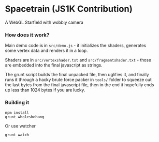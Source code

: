 # Spacetrain (JS1K Contribution)

A WebGL Starfield with wobbly camera


### How does it work?

Main demo code is in `src/demo.js` - it initializes the shaders, generates some vertex data and renders it in a loop.

Shaders are in `src/vertexshader.txt` and `src/fragmentshader.txt` - those are embedded into the final javascript as strings.

The grunt script builds the final unpacked file, then uglifies it, and finally runs it through a hacky brute force packer in `tools/` folder to squeeze out the last bytes from the final javascript file, then in the end it hopefully ends up less than 1024 bytes if you are lucky.


### Building it

```
npm install
grunt wholeshebang
```

Or use watcher

```
grunt watch
```
